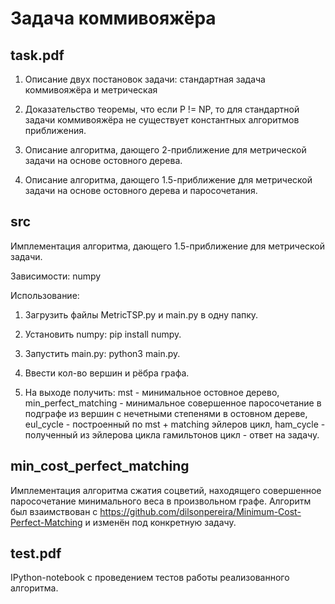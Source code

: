 # Задача коммивояжёра

## task.pdf

1) Описание двух постановок задачи: стандартная задача коммивояжёра и метрическая

2) Доказательство теоремы, что если P != NP, то для стандартной задачи коммивояжёра не существует константных алгоритмов приближения.

3) Описание алгоритма, дающего 2-приближение для метрической задачи на основе остовного дерева.

4) Описание алгоритма, дающего 1.5-приближение для метрической задачи на основе остовного дерева и паросочетания.

## src

Имплементация алгоритма, дающего 1.5-приближение для метрической задачи.

Зависимости: numpy

Использование: 

1) Загрузить файлы MetricTSP.py и main.py в одну папку.

2) Установить numpy: pip install numpy.

3) Запустить main.py: python3 main.py.

4) Ввести кол-во вершин и рёбра графа.

5) На выходе получить: mst - минимальное остовное дерево, min_perfect_matching - минимальное совершенное паросочетание в подграфе из вершин с нечетными степенями в остовном дереве, eul_cycle - построенный по mst + matching эйлеров цикл, ham_cycle - полученный из эйлерова цикла гамильтонов цикл - ответ на задачу.

## min_cost_perfect_matching

Имплементация алгоритма сжатия соцветий, находящего совершенное паросочетание минимального веса в произвольном графе. Алгоритм был взаимствован с <https://github.com/dilsonpereira/Minimum-Cost-Perfect-Matching> и изменён под конкретную задачу.

## test.pdf

IPython-notebook с проведением тестов работы реализованного алгоритма.
